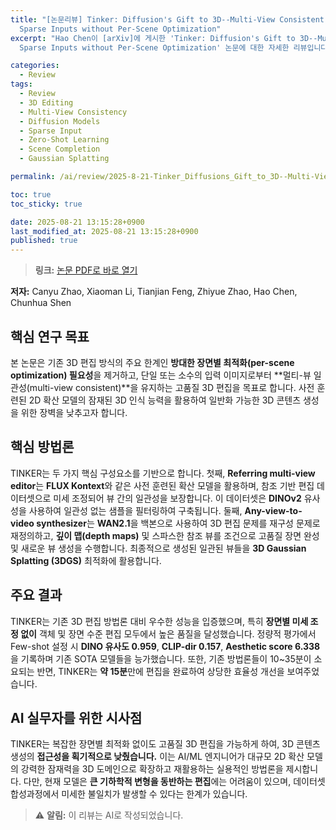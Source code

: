 ```yaml
---
title: "[논문리뷰] Tinker: Diffusion's Gift to 3D--Multi-View Consistent Editing From
  Sparse Inputs without Per-Scene Optimization"
excerpt: "Hao Chen이 [arXiv]에 게시한 'Tinker: Diffusion's Gift to 3D--Multi-View Consistent Editing From
  Sparse Inputs without Per-Scene Optimization' 논문에 대한 자세한 리뷰입니다."

categories:
  - Review
tags:
  - Review
  - 3D Editing
  - Multi-View Consistency
  - Diffusion Models
  - Sparse Input
  - Zero-Shot Learning
  - Scene Completion
  - Gaussian Splatting

permalink: /ai/review/2025-8-21-Tinker_Diffusions_Gift_to_3D--Multi-View_Consistent_Editing_From_Sparse_Inputs_without_Per-Scene_Optimization/

toc: true
toc_sticky: true

date: 2025-08-21 13:15:28+0900
last_modified_at: 2025-08-21 13:15:28+0900
published: true
---
```

> **링크:** [논문 PDF로 바로 열기](https://arxiv.org/abs/2508.14811)

**저자:** Canyu Zhao, Xiaoman Li, Tianjian Feng, Zhiyue Zhao, Hao Chen, Chunhua Shen



## 핵심 연구 목표
본 논문은 기존 3D 편집 방식의 주요 한계인 **방대한 장면별 최적화(per-scene optimization) 필요성**을 제거하고, 단일 또는 소수의 입력 이미지로부터 **멀티-뷰 일관성(multi-view consistent)**을 유지하는 고품질 3D 편집을 목표로 합니다. 사전 훈련된 2D 확산 모델의 잠재된 3D 인식 능력을 활용하여 일반화 가능한 3D 콘텐츠 생성을 위한 장벽을 낮추고자 합니다.

## 핵심 방법론
TINKER는 두 가지 핵심 구성요소를 기반으로 합니다. 첫째, **Referring multi-view editor**는 **FLUX Kontext**와 같은 사전 훈련된 확산 모델을 활용하며, 참조 기반 편집 데이터셋으로 미세 조정되어 뷰 간의 일관성을 보장합니다. 이 데이터셋은 **DINOv2** 유사성을 사용하여 일관성 없는 샘플을 필터링하여 구축됩니다. 둘째, **Any-view-to-video synthesizer**는 **WAN2.1**을 백본으로 사용하여 3D 편집 문제를 재구성 문제로 재정의하고, **깊이 맵(depth maps)** 및 스파스한 참조 뷰를 조건으로 고품질 장면 완성 및 새로운 뷰 생성을 수행합니다. 최종적으로 생성된 일관된 뷰들을 **3D Gaussian Splatting (3DGS)** 최적화에 활용합니다.

## 주요 결과
TINKER는 기존 3D 편집 방법론 대비 우수한 성능을 입증했으며, 특히 **장면별 미세 조정 없이** 객체 및 장면 수준 편집 모두에서 높은 품질을 달성했습니다. 정량적 평가에서 Few-shot 설정 시 **DINO 유사도 0.959**, **CLIP-dir 0.157**, **Aesthetic score 6.338**을 기록하며 기존 SOTA 모델들을 능가했습니다. 또한, 기존 방법론들이 10~35분이 소요되는 반면, TINKER는 **약 15분**만에 편집을 완료하여 상당한 효율성 개선을 보여주었습니다.

## AI 실무자를 위한 시사점
TINKER는 복잡한 장면별 최적화 없이도 고품질 3D 편집을 가능하게 하여, 3D 콘텐츠 생성의 **접근성을 획기적으로 낮췄습니다.** 이는 AI/ML 엔지니어가 대규모 2D 확산 모델의 강력한 잠재력을 3D 도메인으로 확장하고 재활용하는 실용적인 방법론을 제시합니다. 다만, 현재 모델은 **큰 기하학적 변형을 동반하는 편집**에는 어려움이 있으며, 데이터셋 합성과정에서 미세한 불일치가 발생할 수 있다는 한계가 있습니다.

> ⚠️ **알림:** 이 리뷰는 AI로 작성되었습니다.